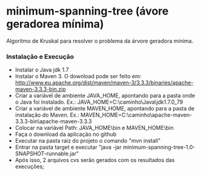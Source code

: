 # minimum-spanning-tree (ávore geradorea mínima)

Algoritmo de Kruskal para resolver o problema da árvore geradora mínima.

### Instalação e Execução

* Instalar o Java jdk 1.7
* Instalar o Maven 3. O download pode ser feito em: http://www.eu.apache.org/dist/maven/maven-3/3.3.3/binaries/apache-maven-3.3.3-bin.zip
* Criar a variável de ambiente JAVA_HOME, apontando para a pasta onde o Java foi instalado. Ex.: JAVA_HOME=C:\caminho\Java\jdk1.7.0_79
* Criar a variável de ambiente MAVEN_HOME, apontando para a pasta de instalação do Maven. Ex.: MAVEN_HOME=C:\caminho\apache-maven-3.3.3-bin\apache-maven-3.3.3
* Colocar na variável Path: JAVA_HOME\bin e MAVEN_HOME\bin
* Faça o download da aplicação no github
* Executar na pasta raiz do projeto o comando "mvn install"
* Entrar na pasta target e executar "java -jar minimum-spanning-tree-1.0-SNAPSHOT-runnable.jar"
* Após isso, 2 arquivos cvs serão gerados com os resultados das execuções;

